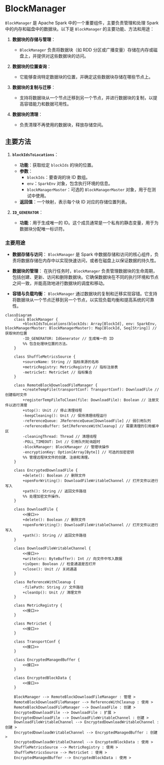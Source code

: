 # BlockManager

`BlockManager` 是 Apache Spark 中的一个重要组件，主要负责管理和处理 Spark 中的内存和磁盘中的数据块。以下是 `BlockManager` 的主要功能、方法和用途：

1. **数据块的存储与管理**：
   - `BlockManager` 负责将数据块（如 RDD 分区或广播变量）存储在内存或磁盘上，并提供对这些数据块的访问。

2. **数据块的位置查询**：
   - 它能够查询特定数据块的位置，并确定这些数据块存储在哪些节点上。

3. **数据块的复制与迁移**：
   - 支持将数据块从一个节点迁移到另一个节点，并进行数据块的复制，以提高容错能力和数据可用性。

4. **数据块的清理**：
   - 负责清理不再使用的数据块，释放存储空间。

## 主要方法

1. **`blockIdsToLocations`**：
   - **功能**：获取给定 `blockIds` 的块的位置。
   - **参数**：
     - `blockIds`：要查询的块 ID 数组。
     - `env`：`SparkEnv` 对象，包含执行环境的信息。
     - `blockManagerMaster`：可选的 `BlockManagerMaster` 对象，用于在测试中使用。
   - **返回值**：一个映射，表示每个块 ID 对应的存储位置列表。

2. **`ID_GENERATOR`**：
   - **功能**：用于生成唯一的 ID。这个成员通常是一个私有的静态变量，用于为数据块分配唯一标识符。

### 主要用途

- **数据存储与访问**：
  `BlockManager` 是 Spark 中数据存储和访问的核心组件，负责将数据存储在内存中以实现快速访问，或者在磁盘上以保证数据的持久性。

- **数据块的管理**：
  在执行任务时，`BlockManager` 负责管理数据块的生命周期，包括创建、更新、访问和删除数据块。它确保数据块在不同的执行环境和节点之间一致，并能高效地进行数据块的调度和移动。

- **容错与负载均衡**：
  `BlockManager` 通过数据块的复制和迁移实现容错。它支持将数据块从一个节点迁移到另一个节点，以实现负载均衡和提高系统的可靠性。

```mermaid
classDiagram
    class BlockManager {
        +blockIdsToLocations(blockIds: Array[BlockId], env: SparkEnv, blockManagerMaster: BlockManagerMaster): Map[BlockId, Seq[String]] // 获取块的位置
        -ID_GENERATOR: IdGenerator // 生成唯一的 ID
        %% 包含处理块位置的方法。
    }

    class ShuffleMetricsSource {
        +sourceName: String // 指标来源的名称
        +metricRegistry: MetricRegistry // 指标注册表
        -metricSet: MetricSet // 指标集合
    }

    class RemoteBlockDownloadFileManager {
        +createTempFile(transportConf: TransportConf): DownloadFile // 创建临时文件
        +registerTempFileToClean(file: DownloadFile): Boolean // 注册文件以进行清理
        +stop(): Unit // 停止清理线程
        -keepCleaning(): Unit // 保持清理线程运行
        -referenceQueue: JReferenceQueue[DownloadFile] // 弱引用队列
        -referenceBuffer: Set[ReferenceWithCleanup] // 需要清理的引用缓冲区
        -cleaningThread: Thread // 清理线程
        -POLL_TIMEOUT: Int // 引用队列轮询超时
        -blockManager: BlockManager // 管理块操作
        -encryptionKey: Option[Array[Byte]] // 可选的加密密钥
        %% 管理远程块文件的创建、注册和清理。
    }

    class EncryptedDownloadFile {
        +delete(): Boolean // 删除文件
        +openForWriting(): DownloadFileWritableChannel // 打开文件以进行写入
        +path(): String // 返回文件路径
        %% 处理加密文件操作。
    }

    class DownloadFile {
        <<接口>>
        +delete(): Boolean // 删除文件
        +openForWriting(): DownloadFileWritableChannel // 打开文件以进行写入
        +path(): String // 返回文件路径
    }

    class DownloadFileWritableChannel {
        <<接口>>
        +write(src: ByteBuffer): Int // 向文件中写入数据
        +isOpen: Boolean // 检查通道是否打开
        +close(): Unit // 关闭通道
    }

    class ReferenceWithCleanup {
        -filePath: String // 文件路径
        +cleanUp(): Unit // 清理文件
    }

    class MetricRegistry {
        <<接口>>
    }

    class MetricSet {
        <<接口>>
    }

    class TransportConf {
        <<接口>>
    }

    class EncryptedManagedBuffer {
        <<接口>>
    }

    class EncryptedBlockData {
        <<接口>>
    }

    BlockManager --> RemoteBlockDownloadFileManager : 管理 >
    RemoteBlockDownloadFileManager --> ReferenceWithCleanup : 使用 >
    RemoteBlockDownloadFileManager --> DownloadFile : 创建 >
    EncryptedDownloadFile --> DownloadFile : 扩展 >
    EncryptedDownloadFile --> DownloadFileWritableChannel : 创建 >
    DownloadFileWritableChannel --> EncryptedDownloadWritableChannel : 创建 >
    EncryptedDownloadWritableChannel --> EncryptedManagedBuffer : 创建 >
    EncryptedDownloadWritableChannel --> EncryptedBlockData : 使用 >
    ShuffleMetricsSource --> MetricRegistry : 使用 >
    ShuffleMetricsSource --> MetricSet : 使用 >
    EncryptedManagedBuffer --> EncryptedBlockData : 使用 >
```
